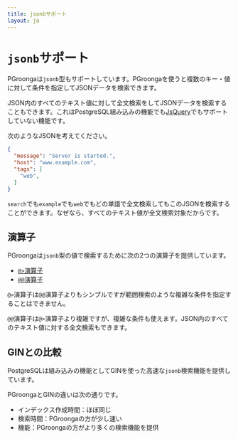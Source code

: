 ```yaml
---
title: jsonbサポート
layout: ja
---
```


# `jsonb`サポート

PGroongaは`jsonb`型もサポートしています。PGroongaを使うと複数のキー・値に対して条件を指定してJSONデータを検索できます。

JSON内のすべてのテキスト値に対して全文検索をしてJSONデータを検索することもできます。これはPostgreSQL組み込みの機能でも[JsQuery](https://github.com/postgrespro/jsquery)でもサポートしていない機能です。

次のようなJSONを考えてください。

```json
{
  "message": "Server is started.",
  "host": "www.example.com",
  "tags": [
    "web",
  ]
}
```

`search`でも`example`でも`web`でもどの単語で全文検索してもこのJSONを検索することができます。なぜなら、すべてのテキスト値が全文検索対象だからです。

## 演算子

PGroongaは`jsonb`型の値で検索するために次の2つの演算子を提供しています。

  * [`@>`演算子](operators/jsonb-contain.html)
  * [`@@`演算子](operators/jsonb-query.html)

`@>`演算子は`@@`演算子よりもシンプルですが範囲検索のような複雑な条件を指定することはできません。

`@@`演算子は`@>`演算子より複雑ですが、複雑な条件も使えます。JSON内のすべてのテキスト値に対する全文検索もできます。

## GINとの比較

PostgreSQLは組み込みの機能としてGINを使った高速な`jsonb`検索機能を提供しています。

PGroongaとGINの違いは次の通りです。

  * インデックス作成時間：ほぼ同じ
  * 検索時間：PGroongaの方が少し速い
  * 機能：PGroongaの方がより多くの検索機能を提供
